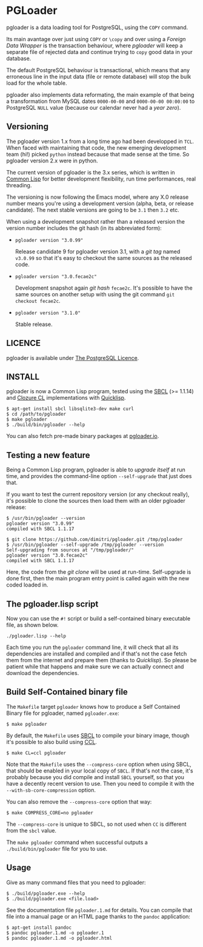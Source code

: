 # PGLoader

pgloader is a data loading tool for PostgreSQL, using the `COPY` command.

Its main avantage over just using `COPY` or `\copy` and over using a
*Foreign Data Wrapper* is the transaction behaviour, where *pgloader* will
keep a separate file of rejected data and continue trying to `copy` good
data in your database.

The default PostgreSQL behaviour is transactional, which means that any
erroneous line in the input data (file or remote database) will stop the
bulk load for the whole table.

pgloader also implements data reformating, the main example of that being a
transformation from MySQL dates `0000-00-00` and `0000-00-00 00:00:00` to
PostgreSQL `NULL` value (because our calendar never had a *year zero*).

## Versioning

The pgloader version 1.x from a long time ago had been developped in `TCL`.
When faced with maintaining that code, the new emerging development team
(hi!) picked `python` instead because that made sense at the time. So
pgloader version 2.x were in python.

The current version of pgloader is the 3.x series, which is written in
[Common Lisp](http://cliki.net/) for better development flexibility, run
time performances, real threading.

The versioning is now following the Emacs model, where any X.0 release
number means you're using a development version (alpha, beta, or release
candidate). The next stable versions are going to be `3.1` then `3.2` etc.

When using a development snapshot rather than a released version the version
number includes the git hash (in its abbreviated form):

  - `pgloader version "3.0.99"`
  
     Release candidate 9 for pgloader version 3.1, with a *git tag* named
     `v3.0.99` so that it's easy to checkout the same sources as the
     released code.
     
  - `pgloader version "3.0.fecae2c"`
  
     Development snapshot again *git hash* `fecae2c`. It's possible to have
     the same sources on another setup with using the git command `git
     checkout fecae2c`.

  - `pgloader version "3.1.0"`
  
     Stable release.

## LICENCE

pgloader is available under [The PostgreSQL Licence](http://www.postgresql.org/about/licence/).

## INSTALL

pgloader is now a Common Lisp program, tested using the
[SBCL](http://sbcl.org/) (>= 1.1.14) and
[Clozure CL](http://ccl.clozure.com/) implementations with
[Quicklisp](http://www.quicklisp.org/beta/).

    $ apt-get install sbcl libsqlite3-dev make curl
    $ cd /path/to/pgloader
	$ make pgloader
	$ ./build/bin/pgloader --help

You can also fetch pre-made binary packages at
[pgloader.io](http://pgloader.io/download.html).

## Testing a new feature

Being a Common Lisp program, pgloader is able to *upgrade itself* at run
time, and provides the command-line option `--self-upgrade` that just does
that.

If you want to test the current repository version (or any checkout really),
it's possible to clone the sources then load them with an older pgloader
release:

    $ /usr/bin/pgloader --version
    pgloader version "3.0.99"
    compiled with SBCL 1.1.17
    
    $ git clone https://github.com/dimitri/pgloader.git /tmp/pgloader
    $ /usr/bin/pgloader --self-upgrade /tmp/pgloader --version
    Self-upgrading from sources at "/tmp/pgloader/"
    pgloader version "3.0.fecae2c"
    compiled with SBCL 1.1.17

Here, the code from the *git clone* will be used at run-time. Self-upgrade
is done first, then the main program entry point is called again with the
new coded loaded in.

## The pgloader.lisp script

Now you can use the `#!` script or build a self-contained binary executable
file, as shown below.

    ./pgloader.lisp --help

Each time you run the `pgloader` command line, it will check that all its
dependencies are installed and compiled and if that's not the case fetch
them from the internet and prepare them (thanks to *Quicklisp*). So please
be patient while that happens and make sure we can actually connect and
download the dependencies.

## Build Self-Contained binary file

The `Makefile` target `pgloader` knows how to produce a Self Contained
Binary file for pgloader, named `pgloader.exe`:

    $ make pgloader

By default, the `Makefile` uses [SBCL](http://sbcl.org/) to compile your
binary image, though it's possible to also build using
[CCL](http://ccl.clozure.com/).

    $ make CL=ccl pgloader

Note that the `Makefile` uses the `--compress-core` option when using SBCL,
that should be enabled in your local copy of `SBCL`. If that's not the case,
it's probably because you did compile and install `SBCL` yourself, so that
you have a decently recent version to use. Then you need to compile it with
the `--with-sb-core-compression` option.

You can also remove the `--compress-core` option that way:

    $ make COMPRESS_CORE=no pgloader

The `--compress-core` is unique to SBCL, so not used when `CC` is different
from the `sbcl` value.

The `make pgloader` command when successful outputs a `./build/bin/pgloader`
file for you to use.

## Usage

Give as many command files that you need to pgloader:

    $ ./build/pgloader.exe --help
    $ ./build/pgloader.exe <file.load>
	
See the documentation file `pgloader.1.md` for details. You can compile that
file into a manual page or an HTML page thanks to the `pandoc` application:

    $ apt-get install pandoc
	$ pandoc pgloader.1.md -o pgloader.1
	$ pandoc pgloader.1.md -o pgloader.html
